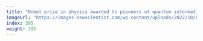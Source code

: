 ```yaml
---
title: "Nobel prize in physics awarded to pioneers of quantum information"
imageUrl: "https://images.newscientist.com/wp-content/uploads/2022/10/04105533/SEI_128035639.jpg?width=600"
index: 395
weight: 395
---
```


